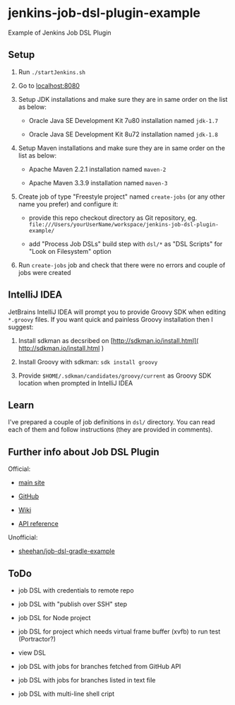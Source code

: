 # jenkins-job-dsl-plugin-example

Example of Jenkins Job DSL Plugin

## Setup

1. Run `./startJenkins.sh`

2. Go to [localhost:8080]( http://localhost:8080 )

3. Setup JDK installations and make sure they are in same order on the list as below:
   
    * Oracle Java SE Development Kit 7u80 installation named `jdk-1.7`
     
    * Oracle Java SE Development Kit 8u72 installation named `jdk-1.8` 

4. Setup Maven installations and make sure they are in same order on the list as below:
   
    * Apache Maven 2.2.1 installation named `maven-2`
    
    * Apache Maven 3.3.9 installation named `maven-3`

5. Create job of type "Freestyle project" named `create-jobs` (or any other name you prefer) and configure it:

    * provide this repo checkout directory as Git repository,
      eg. `file:///Users/yourUserName/workspace/jenkins-job-dsl-plugin-example/`
    
    * add "Process Job DSLs" build step with `dsl/*` as "DSL Scripts" for "Look on Filesystem" option
    
6. Run `create-jobs` job and check that there were no errors and couple of jobs were created

## IntelliJ IDEA

JetBrains IntelliJ IDEA will prompt you to provide Groovy SDK when editing `*.groovy` files. If you want quick and
 painless Groovy installation then I suggest:
 
1. Install sdkman as decsribed on [http://sdkman.io/install.html]( http://sdkman.io/install.html )

2. Install Groovy with sdkman: `sdk install groovy`

3. Provide `$HOME/.sdkman/candidates/groovy/current` as Groovy SDK location when prompted in IntelliJ IDEA

## Learn

I've prepared a couple of job definitions in `dsl/` directory. You can read each of them and follow instructions
(they are provided in comments).

## Further info about Job DSL Plugin

Official:

* [main site]( https://wiki.jenkins-ci.org/display/JENKINS/Job+DSL+Plugin )

* [GitHub]( https://github.com/jenkinsci/job-dsl-plugin )

* [Wiki]( https://github.com/jenkinsci/job-dsl-plugin/wiki )

* [API reference]( https://jenkinsci.github.io/job-dsl-plugin/ )

Unofficial:

* [ sheehan/job-dsl-gradle-example ]( https://github.com/sheehan/job-dsl-gradle-example )

## ToDo

* job DSL with credentials to remote repo

* job DSL with "publish over SSH" step

* job DSL for Node project

* job DSL for project which needs virtual frame buffer (xvfb) to run test (Portractor?) 

* view DSL
 
* job DSL with jobs for branches fetched from GitHub API

* job DSL with jobs for branches listed in text file

* job DSL with multi-line shell cript
